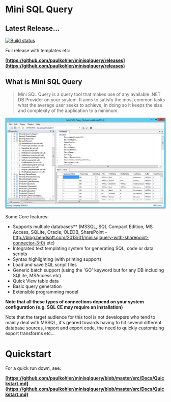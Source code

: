 Mini SQL Query
==============

Latest Release...
-----------------

[![Build status](https://ci.appveyor.com/api/projects/status/ch8mi43xy99epy7l/branch/master?svg=true)](https://ci.appveyor.com/project/paul-kohler-au/minisqlquery-238no/branch/master)

Full release with templates etc:

**[https://github.com/paulkohler/minisqlquery/releases](https://github.com/paulkohler/minisqlquery/releases)**


What is Mini SQL Query
----------------------

> Mini SQL Query is a query tool that makes use of any available .NET DB Provider on your system. It aims to satisfy the most common tasks what the average user seeks to achieve, in doing so it keeps the size and complexity of the application to a minimum. 

![Mini SQL Query](src/Docs/Mini-SQL-Query--AdventureWorks.png)

Some Core features:

* Supports multiple databases** (MSSQL, SQL Compact Edition, MS Access, SQLite, Oracle, OLEDB, SharePoint - http://blog.bendsoft.com/2013/01/minisqlquery-with-sharepoint-connector-3-0/ etc)
* Integrated text templating system for generating SQL, code or data scripts
* Syntax highlighting (with printing support)
* Load and save SQL script files
* Generic batch support (using the 'GO' keyword but for any DB including SQLite, MSAccess etc)
* Quick View table data
* Basic query generation
* Extensible programming model

**Note that all these types of connections depend on your system configuration (e.g. SQL CE may require an installation)**

Note that the target audience for this tool is not developers who tend to mainly deal with MSSQL, it's geared towards having to hit several different database sources, import and export code, the need to quickly customizing export transforms etc...

Quickstart
==========

For a quick run down, see:

**[https://github.com/paulkohler/minisqlquery/blob/master/src/Docs/Quickstart.md](https://github.com/paulkohler/minisqlquery/blob/master/src/Docs/Quickstart.md)**
